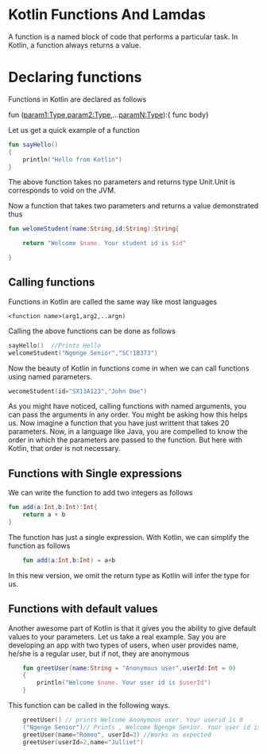 # Kotlin Functions And Lamdas

A function is a named block of code that performs a particular task.
In Kotlin, a function always returns a value.

# Declaring functions
Functions in Kotlin are declared as follows

fun <function name>(<param1:Type>,<param2:Type>,...<paramN:Type>):<returntype>{ func body}


Let us get a quick example of a function
```kotlin
fun sayHello()
{
    println("Hello from Kotlin")
}

```

The above function takes no parameters and returns type Unit.Unit is corresponds to void on the JVM.

Now a function that takes two parameters and returns a value demonstrated thus

```kotlin
fun welomeStudent(name:String,id:String):String{

    return "Welcome $name. Your student id is $id"

}

```
## Calling functions
Functions in Kotlin are called the same way like most languages

```
<function name>(arg1,arg2,..argn)
```
Calling the above functions can be done as follows

```kotlin
sayHello()  //Prints Hello
welcomeStudent("Ngenge Senior","SC!1B373")
```

Now the beauty of Kotlin in functions come in when we can call functions using named parameters.

```kotlin
wecomeStudent(id="SX13A123","John Doe")
```

As you might have noticed, calling functions with named arguments, you can pass the arguments in any order. 
You might be asking how this helps us. Now imagine a function that you have just writtent that takes 20 parameters. Now, in a language like Java, you are compelled to know the order in which the parameters are passed to the function. But here with Kotlin, that order is not necessary.

## Functions with Single expressions
We can write the function to add two integers as follows
```kotlin
fun add(a:Int,b:Int):Int{
    return a + b
}
```

The function has just a single expression. With Kotlin, we can simplify the function as follows

```kotlin
    fun add(a:Int,b:Int) = a+b
```
In this new version, we omit the return type as Kotlin will infer the type for us.

## Functions with default values
Another awesome part of Kotlin is that it gives you the ability to give default values to your parameters. Let us take a real example. Say you are developing an app with two types of users, when user provides name, he/she is a regular user, but if not, they are anonymous

```kotlin
    fun greetUser(name:String = "Anonymous user",userId:Int = 0)
    {
        println("Welcome $name. Your user id is $userId")
    }

```
This function can be called in the following ways.

```kotlin
    greetUser() // prints Welcome Anonymous user. Your userid is 0
    ("Ngenge Senior")// Prints , Welcome Ngenge Senior. Your user id is 0
    greetUser(name="Romeo", userId=3) //Works as expected
    greetUser(userId=2,name="Julliet")

```
